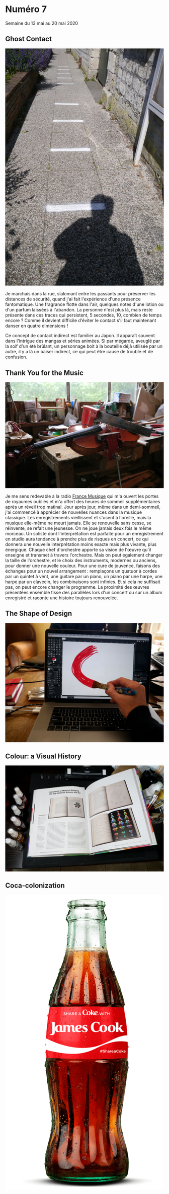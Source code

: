 # Numéro 7

Semaine du 13 mai au 20 mai 2020

## Ghost Contact

![Ghost Contact](images/ghost-contact.jpg)

Je marchais dans la rue, slalomant entre les passants
pour préserver les distances de sécurité,
quand j'ai fait l'expérience d'une présence fantomatique.
Une fragrance flotte dans l'air,
quelques notes d'une lotion ou d'un parfum laissées à l'abandon.
La personne n'est plus là,
mais reste présente dans ces traces qui persistent,
5 secondes, 10, combien de temps encore ?
Comme il devient difficile d'éviter le contact
s'il faut maintenant danser en quatre dimensions !

Ce concept de contact indirect est familier au Japon.
Il apparaît souvent dans l'intrigue des mangas et séries animées.
Si par mégarde, aveuglé par la soif d'un été brûlant,
un personnage boit à la bouteille déjà utilisée par un autre,
il y a là un baiser indirect,
ce qui peut être cause de trouble et de confusion.

## Thank You for the Music

![Thank You for the Music](images/thank-you-for-the-music.jpg)

Je me sens redevable à la radio [France Musique][]
qui m'a ouvert les portes de royaumes oubliés
et m'a offert des heures de sommeil supplémentaires
après un réveil trop matinal. Jour après jour,
même dans un demi-sommeil, j'ai commencé à apprécier
de nouvelles nuances dans la musique classique.
Les enregistrements vieillissent et s'usent à l'oreille,
mais la musique elle-même ne meurt jamais.
Elle se renouvelle sans cesse,
se réinvente, se refait une jeunesse.
On ne joue jamais deux fois le même morceau.
Un soliste dont l'interprétation est parfaite pour un enregistrement en studio
aura tendance à prendre plus de risques en concert, ce qui donnera une
nouvelle interprétation moins exacte mais plus vivante, plus énergique.
Chaque chef d'orchestre apporte sa vision de l'œuvre
qu'il enseigne et transmet à travers l'orchestre.
Mais on peut également changer la taille de l'orchestre,
et le choix des instruments, modernes ou anciens,
pour donner une nouvelle couleur.
Pour une cure de jouvence, faisons des échanges pour un nouvel arrangement :
remplaçons un quatuor à cordes par un quintet à vent,
une guitare par un piano,
un piano par une harpe,
une harpe par un clavecin,
les combinaisons sont infinies.
Et si cela ne suffisait pas,
on peut encore changer le programme.
La proximité des œuvres présentées ensemble
tisse des parallèles
lors d'un concert ou sur un album enregistré
et raconte une histoire toujours renouvelée.

[France Musique]: https://www.francemusique.fr/

## The Shape of Design

![The Shape of Design](images/the-shape-of-design.jpg)


## Colour: a Visual History

![Colour: a Visual History](images/colour-a-visual-history.jpg)


## Coca-colonization

![Share a Coke with James Cook](images/share-a-coke-with-james-cook.png)


